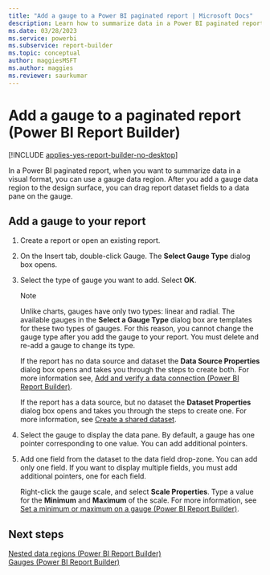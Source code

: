 ```yaml
---
title: "Add a gauge to a Power BI paginated report | Microsoft Docs"
description: Learn how to summarize data in a Power BI paginated report in a visual format by creating a gauge data region and dragging report dataset fields to a pane on the gauge in Power BI Report Builder.
ms.date: 03/28/2023
ms.service: powerbi
ms.subservice: report-builder
ms.topic: conceptual
author: maggiesMSFT
ms.author: maggies
ms.reviewer: saurkumar
---
```

# Add a gauge to a paginated report (Power BI Report Builder)

[!INCLUDE [applies-yes-report-builder-no-desktop](../../../includes/applies-yes-report-builder-no-desktop.md)]

In a Power BI paginated report, when you want to summarize data in a visual format, you can use a gauge data region. After you add a gauge data region to the design surface, you can drag report dataset fields to a data pane on the gauge.  
  
## Add a gauge to your report  
  
1. Create a report or open an existing report.  
  
1. On the Insert tab, double-click Gauge. The **Select Gauge Type** dialog box opens.  
  
1. Select the type of gauge you want to add. Select **OK**.
  
    > [!NOTE]  
    >  Unlike charts, gauges have only two types: linear and radial. The available gauges in the **Select a Gauge Type** dialog box are templates for these two types of gauges. For this reason, you cannot change the gauge type after you add the gauge to your report. You must delete and re-add a gauge to change its type.  
  
     If the report has no data source and dataset the **Data Source Properties** dialog box opens and takes you through the steps to create both. For more information see, [Add and verify a data connection &#40;Power BI Report Builder&#41;](/sql/reporting-services/report-data/add-and-verify-a-data-connection-report-builder-and-ssrs).  
  
     If the report has a data source, but no dataset the **Dataset Properties** dialog box opens and takes you through the steps to create one. For more information, see [Create a shared dataset](../../paginated-reports-create-embedded-dataset.md).  
  
1. Select the gauge to display the data pane. By default, a gauge has one pointer corresponding to one value. You can add additional pointers.  
  
1. Add one field from the dataset to the data field drop-zone. You can add only one field. If you want to display multiple fields, you must add additional pointers, one for each field.  
  
     Right-click the gauge scale, and select **Scale Properties**. Type a value for the **Minimum** and **Maximum** of the scale. For more information, see [Set a minimum or maximum on a gauge &#40;Power BI Report Builder&#41;](/sql/reporting-services/report-design/set-a-minimum-or-maximum-on-a-gauge-report-builder-and-ssrs).  
  
## Next steps

 [Nested data regions &#40;Power BI Report Builder&#41;](/sql/reporting-services/report-design/nested-data-regions-report-builder-and-ssrs)   
 [Gauges &#40;Power BI Report Builder&#41;](/sql/reporting-services/report-design/gauges-report-builder-and-ssrs)  
  
  
